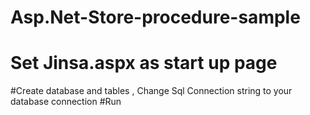 # Asp.Net-Store-procedure-sample
# Set Jinsa.aspx as start up page

#Create database and tables , Change Sql Connection string to your database connection
#Run 
